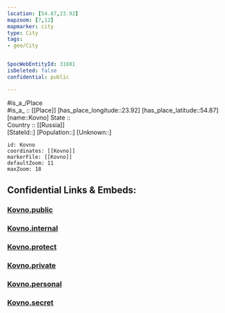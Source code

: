 ```yaml
---
location: [54.87,23.92] 
mapzoom: [7,12] 
mapmarker: city 
type: City
tags:
- geo/City


SpocWebEntityId: 31601
isDeleted: false
confidential: public

---
```

#is_a_/Place  
#is_a_ :: [[Place]] 
[has_place_longitude::23.92] 
[has_place_latitude::54.87] 
[name::Kovno] 
State ::  
Country :: [[Russia]]  
[StateId::] 
[Population::] 
[Unknown::] 


```leaflet
id: Kovno
coordinates: [[Kovno]] 
markerFile: [[Kovno]] 
defaultZoom: 11 
maxZoom: 18
```


## Confidential Links & Embeds: 

### [Kovno.public](/_public/\Earth\Continent\Europe\Europe~North\Lithuania\Counties~Lithuania\Kauno\CityKovno.public.md) 

### [Kovno.internal](/_internal/\Earth\Continent\Europe\Europe~North\Lithuania\Counties~Lithuania\Kauno\CityKovno.internal.md) 

### [Kovno.protect](/_protect/\Earth\Continent\Europe\Europe~North\Lithuania\Counties~Lithuania\Kauno\CityKovno.protect.md) 

### [Kovno.private](/_private/\Earth\Continent\Europe\Europe~North\Lithuania\Counties~Lithuania\Kauno\CityKovno.private.md) 

### [Kovno.personal](/_personal/\Earth\Continent\Europe\Europe~North\Lithuania\Counties~Lithuania\Kauno\CityKovno.personal.md) 

### [Kovno.secret](/_secret/\Earth\Continent\Europe\Europe~North\Lithuania\Counties~Lithuania\Kauno\CityKovno.secret.md)

